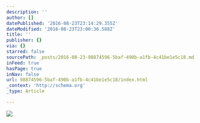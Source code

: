 ```yaml
---
description: ''
author: []
datePublished: '2016-08-23T23:14:29.355Z'
dateModified: '2016-08-23T23:00:36.588Z'
title: ''
publisher: {}
via: {}
starred: false
sourcePath: _posts/2016-08-23-98874596-5baf-490b-a1fb-4c41be1e5c18.md
inFeed: true
hasPage: true
inNav: false
url: 98874596-5baf-490b-a1fb-4c41be1e5c18/index.html
_context: 'http://schema.org'
_type: Article

---
```

![](https://the-grid-user-content.s3-us-west-2.amazonaws.com/538d7861-f02e-4dc6-8139-13af5c0e9b87.jpg)